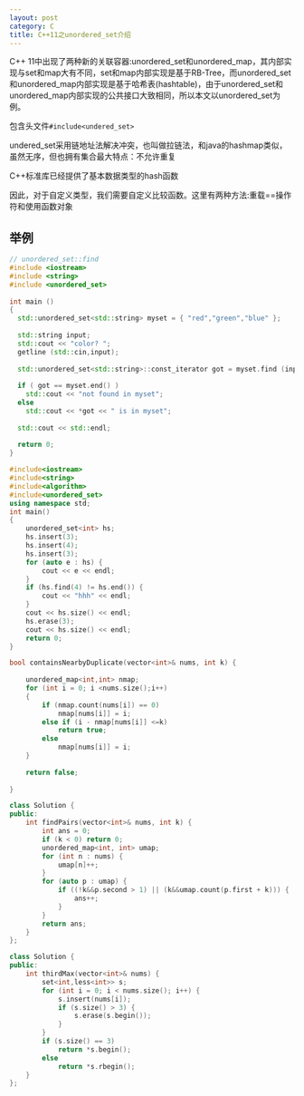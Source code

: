 ```yaml
---
layout: post
category: C
title: C++11之unordered_set介绍
---
```


C++ 11中出现了两种新的关联容器:unordered_set和unordered_map，其内部实现与set和map大有不同，set和map内部实现是基于RB-Tree，而unordered_set和unordered_map内部实现是基于哈希表(hashtable)，由于unordered_set和unordered_map内部实现的公共接口大致相同，所以本文以unordered_set为例。

包含头文件```#include<undered_set>```

undered_set采用链地址法解决冲突，也叫做拉链法，和java的hashmap类似，虽然无序，但也拥有集合最大特点：不允许重复

C++标准库已经提供了基本数据类型的hash函数

因此，对于自定义类型，我们需要自定义比较函数。这里有两种方法:重载==操作符和使用函数对象

## 举例

```c++
// unordered_set::find  
#include <iostream>  
#include <string>  
#include <unordered_set>  
  
int main ()  
{  
  std::unordered_set<std::string> myset = { "red","green","blue" };  
  
  std::string input;  
  std::cout << "color? ";  
  getline (std::cin,input);  
  
  std::unordered_set<std::string>::const_iterator got = myset.find (input);  
  
  if ( got == myset.end() )  
    std::cout << "not found in myset";  
  else  
    std::cout << *got << " is in myset";  
  
  std::cout << std::endl;  
  
  return 0;  
}  
```

```c++
#include<iostream>
#include<string>
#include<algorithm>
#include<unordered_set>
using namespace std;
int main()
{
	unordered_set<int> hs;
	hs.insert(3);
	hs.insert(4);
	hs.insert(3);
	for (auto e : hs) {
		cout << e << endl;
	}
	if (hs.find(4) != hs.end()) {
		cout << "hhh" << endl;
	}
	cout << hs.size() << endl;
	hs.erase(3);
	cout << hs.size() << endl;
	return 0;
}

```


```c++
bool containsNearbyDuplicate(vector<int>& nums, int k) {
    
    unordered_map<int,int> nmap;
    for (int i = 0; i <nums.size();i++)
    {
        if (nmap.count(nums[i]) == 0)
            nmap[nums[i]] = i;
        else if (i - nmap[nums[i]] <=k)
            return true;
        else
            nmap[nums[i]] = i;
    }
    
    return false;
    
}
```

```c++
class Solution {
public:
	int findPairs(vector<int>& nums, int k) {
		int ans = 0;
		if (k < 0) return 0;
		unordered_map<int, int> umap;
		for (int n : nums) {
			umap[n]++;
		}
		for (auto p : umap) {
			if ((!k&&p.second > 1) || (k&&umap.count(p.first + k))) {
				ans++;
			}
		}
		return ans;
	}
};
```

```c++
class Solution {
public:
	int thirdMax(vector<int>& nums) {
		set<int,less<int>> s;
		for (int i = 0; i < nums.size(); i++) {
			s.insert(nums[i]);
			if (s.size() > 3) {
				s.erase(s.begin());
			}
		}
		if (s.size() == 3)
			return *s.begin();
		else
			return *s.rbegin();
	}
};
```
